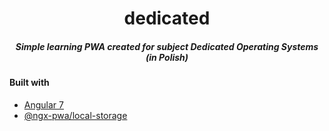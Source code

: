 <h1 align="center">dedicated</h1>
<h5 align="center">Simple learning PWA created for subject Dedicated Operating Systems (in Polish)</h5>

#### Built with
- [Angular 7](https://angular.io/)
- [@ngx-pwa/local-storage](https://www.npmjs.com/package/@ngx-pwa/local-storage)

